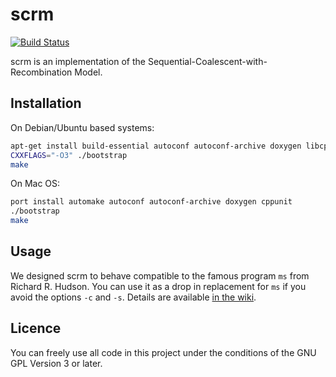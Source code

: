 scrm
====

[![Build Status](https://travis-ci.org/paulstaab/scrm.png?branch=master)](https://travis-ci.org/paulstaab/scrm)

scrm is an implementation of the Sequential-Coalescent-with-Recombination Model.


## Installation
On Debian/Ubuntu based systems:
```bash
apt-get install build-essential autoconf autoconf-archive doxygen libcppunit-dev
CXXFLAGS="-O3" ./bootstrap
make
```

On Mac OS:
```bash
port install automake autoconf autoconf-archive doxygen cppunit 
./bootstrap
make

```

## Usage
We designed scrm to behave compatible to the famous program `ms` from Richard R. Hudson. 
You can use it as a drop in replacement for `ms` if you avoid the options `-c` and `-s`. 
Details are available [in the wiki][1]. 

## Licence
You can freely use all code in this project under the conditions of the GNU
GPL Version 3 or later.

[1]: https://github.com/paulstaab/scrm/wiki/Command-Line-Options
